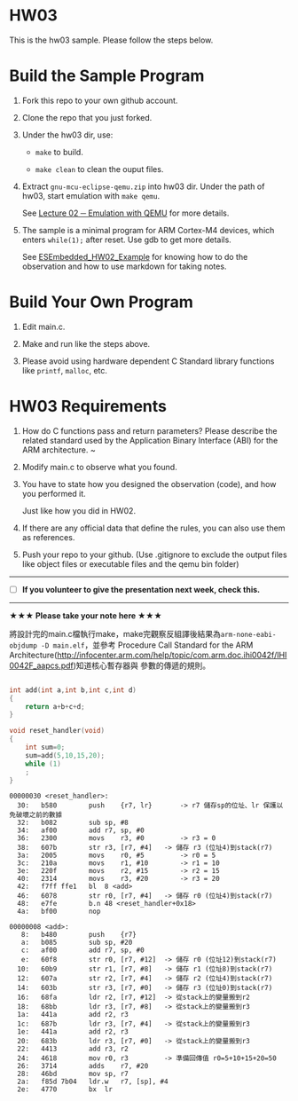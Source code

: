 HW03
===
This is the hw03 sample. Please follow the steps below.

# Build the Sample Program

1. Fork this repo to your own github account.

2. Clone the repo that you just forked.

3. Under the hw03 dir, use:

	* `make` to build.

	* `make clean` to clean the ouput files.

4. Extract `gnu-mcu-eclipse-qemu.zip` into hw03 dir. Under the path of hw03, start emulation with `make qemu`.

	See [Lecture 02 ─ Emulation with QEMU] for more details.

5. The sample is a minimal program for ARM Cortex-M4 devices, which enters `while(1);` after reset. Use gdb to get more details.

	See [ESEmbedded_HW02_Example] for knowing how to do the observation and how to use markdown for taking notes.

# Build Your Own Program

1. Edit main.c.

2. Make and run like the steps above.

3. Please avoid using hardware dependent C Standard library functions like `printf`, `malloc`, etc.

# HW03 Requirements

1. How do C functions pass and return parameters? Please describe the related standard used by the Application Binary Interface (ABI) for the ARM architecture.
~
2. Modify main.c to observe what you found.

3. You have to state how you designed the observation (code), and how you performed it.

	Just like how you did in HW02.

3. If there are any official data that define the rules, you can also use them as references.

4. Push your repo to your github. (Use .gitignore to exclude the output files like object files or executable files and the qemu bin folder)

[Lecture 02 ─ Emulation with QEMU]: http://www.nc.es.ncku.edu.tw/course/embedded/02/#Emulation-with-QEMU
[ESEmbedded_HW02_Example]: https://github.com/vwxyzjimmy/ESEmbedded_HW02_Example

--------------------

- [ ] **If you volunteer to give the presentation next week, check this.**

--------------------

**★★★ Please take your note here ★★★**

將設計完的main.c檔執行make，make完觀察反組譯後結果為`arm-none-eabi-objdump -D main.elf`，並參考 Procedure Call Standard for the ARM Architecture(http://infocenter.arm.com/help/topic/com.arm.doc.ihi0042f/IHI0042F_aapcs.pdf)知道核心暫存器與
參數的傳遞的規則。

```main.c

int add(int a,int b,int c,int d)
{
	return a+b+c+d;
}

void reset_handler(void)
{
	int sum=0;
	sum=add(5,10,15,20);
	while (1)
	;
}
```

```assembly
00000030 <reset_handler>:
  30:	b580      	push	{r7, lr}       -> r7 儲存sp的位址、lr 保護以免破壞之前的數據
  32:	b082      	sub	sp, #8
  34:	af00      	add	r7, sp, #0
  36:	2300      	movs	r3, #0         -> r3 = 0
  38:	607b      	str	r3, [r7, #4]   -> 儲存 r3 (位址4)到stack(r7)
  3a:	2005      	movs	r0, #5         -> r0 = 5
  3c:	210a      	movs	r1, #10        -> r1 = 10
  3e:	220f      	movs	r2, #15        -> r2 = 15
  40:	2314      	movs	r3, #20        -> r3 = 20
  42:	f7ff ffe1 	bl	8 <add>
  46:	6078      	str	r0, [r7, #4]   -> 儲存 r0 (位址4)到stack(r7)
  48:	e7fe      	b.n	48 <reset_handler+0x18>
  4a:	bf00      	nop

00000008 <add>:
   8:	b480      	push	{r7}
   a:	b085      	sub	sp, #20
   c:	af00      	add	r7, sp, #0
   e:	60f8      	str	r0, [r7, #12]  -> 儲存 r0 (位址12)到stack(r7)
  10:	60b9      	str	r1, [r7, #8]   -> 儲存 r1 (位址8)到stack(r7)
  12:	607a      	str	r2, [r7, #4]   -> 儲存 r2 (位址4)到stack(r7)
  14:	603b      	str	r3, [r7, #0]   -> 儲存 r3 (位址0)到stack(r7)
  16:	68fa      	ldr	r2, [r7, #12]  -> 從stack上的變量搬到r2
  18:	68bb      	ldr	r3, [r7, #8]   -> 從stack上的變量搬到r3
  1a:	441a      	add	r2, r3
  1c:	687b      	ldr	r3, [r7, #4]   -> 從stack上的變量搬到r3
  1e:	441a      	add	r2, r3
  20:	683b      	ldr	r3, [r7, #0]   -> 從stack上的變量搬到r3
  22:	4413      	add	r3, r2
  24:	4618      	mov	r0, r3         -> 準備回傳值 r0=5+10+15+20=50
  26:	3714      	adds	r7, #20
  28:	46bd      	mov	sp, r7
  2a:	f85d 7b04 	ldr.w	r7, [sp], #4
  2e:	4770      	bx	lr


```

